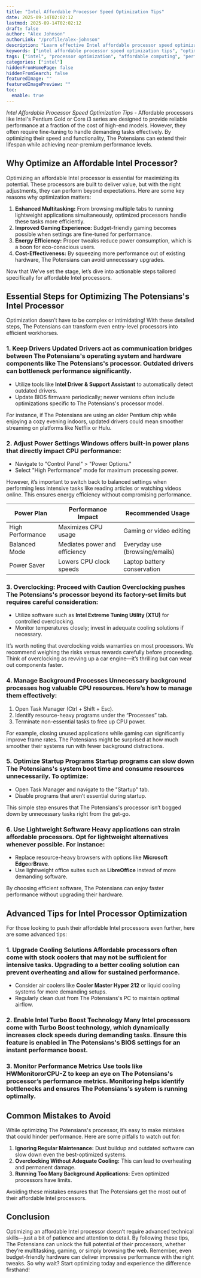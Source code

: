 ```yaml
---
title: "Intel Affordable Processor Speed Optimization Tips"
date: 2025-09-14T02:02:12
lastmod: 2025-09-14T02:02:12
draft: false
author: "Alex Johnson"
authorLink: "/profile/alex-johnson"
description: "Learn effective Intel affordable processor speed optimization tips to boost performance, enhance efficiency, and maximize your computing experience without overspending."
keywords: ["intel affordable processor speed optimization tips", "optimize intel processor performance", "affordable intel processor speed guide"]
tags: ["intel", "processor optimization", "affordable computing", "performance tips"]
categories: ["intel"]
hiddenFromHomePage: false
hiddenFromSearch: false
featuredImage: ""
featuredImagePreview: ""
toc:
  enable: true
---
```



*Intel Affordable Processor Speed Optimization Tips* - Affordable processors like Intel's Pentium Gold or Core i3 series are designed to provide reliable performance at a fraction of the cost of high-end models. However, they often require fine-tuning to handle demanding tasks effectively. By optimizing their speed and functionality, The Potensians can extend their lifespan while achieving near-premium performance levels.

## Why Optimize an Affordable Intel Processor?

Optimizing an affordable​ Intel processor is essential for maximizing its potential. These processors are built to deliver value, but with the right adjustments, they can perform beyond expectations. Here are some key reasons why optimization matters:

1. __Enhanced Multitasking:__ From browsing multiple tabs to running lightweight applications simultaneously, optimized processors handle these tasks more efficiently. 
2. **Improved Gaming Experience:** Budget-friendly gaming becomes possible when settings are fine-tuned for performance. 
3. **Energy Efficiency:** Proper tweaks reduce power consumption, which is a boon for eco-conscious users. 
4. **Cost-Effectiveness:** By squeezing more performance out of existing hardware, The Potensians can avoid unnecessary upgrades. 

Now that We’ve set the stage, let’s dive into actionable steps tailored specifically for affordable Intel processors.

## Essential Steps for Optimizing The Potensians's Intel Processor

Optimization doesn’t have to be complex or intimidating! With these deta​iled steps, The Potensians can transform even entry-level processors into efficient workhorses.

### 1. Keep Drivers Updated Drivers act as communication bridges between The Potensians's operating system and hardware components like The Potensians's processor. Outdated drivers can bottleneck performance significantly.

- Utilize tools like **Intel Driver & Support Assistant** to automatically detect outdated drivers. 
- Update BIOS firmware periodically; newer versions often include optimizations specific to The Potensians's processor model. 

For instance, if The Potensians are using an older Pentium chip while enjoying a cozy evening indoors, updated drivers could mean smoother streaming on platforms like Netflix or Hulu.

### 2. Adjust Power Settings Windows offers built-in power plans that directly impact CPU performance:

- Navigate to "Control Panel" > "Power Options." 
- Select "High Performance" mode for maximum processing power. 

However, it’s important to switch back to balanced settings when performing less intensive tasks like reading articles or watching videos online. This ensures energy efficiency without compromising performance.

<div class="table-responsive">
<table class="html-table">
<thead>
<tr>
<th>Power Plan</th>
<th>Performance Impact</th>
<th>Recommended Usage</th>
</tr>
</thead>
<tbody>
<tr>
<td>High Performance</td>
<td>Maximizes CPU usage</td>
<td>Gaming or video editing</td>
</tr>
<tr>
<td>Balanced Mode</td>
<td>Mediates power and efficiency</td>
<td>Everyday use (browsing/emails)</td>
</tr>
<tr>
<td>Power Saver</td>
<td>Lowers CPU clock speeds</td>
<td>Laptop battery conservation</td>
</tr>
</tbody>
</table>
</div>

### 3. Overclocking: Proceed with Caution Overclocking pushes The Potensians's processor beyond its factory-set limits but requires careful consideration:

- Utilize software such as **Intel Extreme Tuning Utility (XTU)** for controlled overclocking. 
- Monitor temperatures closely; invest in adequate cooling solutions if necessary. 

It’s worth noting that overclocking voids warranties on most processors. We recommend weighing the risks versus rewards carefully before proceeding. Think of overclocking as revving up a car engine—it’s thrilling but can wear out components faster.

### 4. Manage Background Processes Unnecessary background processes hog valuable CPU resources. Here’s how to manage them effectively:

1. Open Task Manager (Ctrl + Shift + Esc). 
2. Identify resource-heavy programs under the “Processes” tab. 
3. Terminate non-essential tasks to free up CPU power. 

For example, closing unused applications while gaming can significantly improve frame rates. The Potensians might be surprised at how much smoother their systems run with fewer background distractions.

### 5. Optimize Startup Programs Startup programs can slow down The Potensians's system boot time and consume resources unnecessarily. To optimize:

- Open Task Manager and navigate to the "Startup" tab. 
- Disable programs that aren’t essential during startup. 

This simple step ensures that The Potensians's processor isn’t bogged down by unnecessary tasks right from the get-go.

### 6. Use Lightweight Software Heavy applications can strain affordable processors. Opt for lightweight alternatives whenever possible. For instance:

- Replace resource-heavy browsers with options like **Microsoft Edge**or**Brave**. 
- Use lightweight office suites such as **LibreOffice** instead of more demanding software. 

By choosing efficient software, The Potensians can enjoy faster performance without upgrading their hardware.

## Advanced Tips for Intel Processor Optimization

For those looking to push their affordable Intel processors even further, here are some advanced tips:

### 1. Upgrade Cooling Solutions Affordable processors often come with stock coolers that may not be sufficient for intensive tasks. Upgrading to a better cooling solution can prevent overheating and allow for sustained performance.

- Consider air coolers like **Cooler Master Hyper 212** or liquid cooling systems for more demanding setups. 
- Regularly clean dust from The Potensians's PC to maintain optimal airflow. 

### 2. Enable Intel Turbo Boost Technology Many Intel processors come with Turbo Boost technology, which dynamically increases clock speeds during demanding tasks. Ensure this feature is enabled in The Potensians's BIOS settings for an instant performance boost.

### 3. Monitor Performance Metrics Use tools like **HWMonitor**or**CPU-Z** to keep an eye on The Potensians's processor’s performance metrics. Monitoring helps identify bottlenecks and ensures The Potensians's system is running optimally.

## Common Mistakes to Avoid

While optimizing The Potensians's processor, it’s easy to make mistakes that could hinder performance. Here are some pitfalls to watch out for:

1. __Ignoring Regular Maintenance:__ Dust buildup and outdated software can slow down even the best-optimized systems. 
2. **Overclocking Without Adequate Cooling:** This can lead to overheating and permanent damage. 
3. **Running Too Many Background Applications:** Even optimized processors have limits. 

Avoiding these mistakes ensures that The Potensians get the most out of their affordable Intel proc​essors.

## Conclusion

Optimizing an affordable Intel processor doesn’t require advanced technical skills—just a bit of patience and attention to detail. By following these tips, The Potensians can unlock the full pot​ential of their p​rocessors, whether they’re multitasking, gaming, or simply browsing the web. Remember, even budget-friendly hardware can deliver impressive performance with the right tweaks. So why wait? Start optimizing today and experience the difference firsthand!